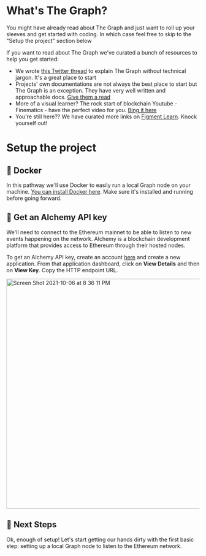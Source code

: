 # What's The Graph?

You might have already read about The Graph and just want to roll up your sleeves and get started with coding. In which case feel free to skip to the "Setup the project" section below

If you want to read about The Graph we've curated a bunch of resources to help you get started:

- We wrote [this Twitter thread](https://twitter.com/sprngtheory/status/1425137466789486592) to explain The Graph without technical jargon. It's a great place to start
- Projects' own documentations are not always the best place to start but The Graph is an exception. They have very well written and approachable docs. [Give them a read](https://thegraph.com/docs/about/introduction)
- More of a visual learner? The rock start of blockchain Youtube - Finematics - have the perfect video for you. [Bing it here](https://www.youtube.com/watch?v=7gC7xJ_98r8)
- You're still here?? We have curated more links on [Figment Learn](https://learn.figment.io/protocols/thegraph). Knock yourself out!

# Setup the project

## 🐳 Docker

In this pathway we'll use Docker to easily run a local Graph node on your machine. [You can install Docker here](https://www.docker.com). Make sure it's installed and running before going forward.

## 🔑 Get an Alchemy API key

We'll need to connect to the Ethereum mainnet to be able to listen to new events happening on the network. Alchemy is a blockchain development platform that provides access to Ethereum through their hosted nodes. 

To get an Alchemy API key, create an account [here](https://www.alchemy.com/) and create a new application. From that application dashboard, click on **View Details** and then on **View Key**. Copy the HTTP endpoint URL.

<img width="600" alt="Screen Shot 2021-10-06 at 8 36 11 PM" src="https://user-images.githubusercontent.com/206753/136302457-a18a5f9c-82dc-40b1-838a-4bd655290433.png">


## 👣 Next Steps

Ok, enough of setup! Let's start getting our hands dirty with the first basic step: setting up a local Graph node to listen to the Ethereum network.
